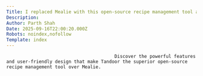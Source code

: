 ```yaml
---
Title: I replaced Mealie with this open-source recipe management tool and couldn’t be happier
Description: 
Author: Parth Shah
Date: 2025-09-16T22:00:20.000Z
Robots: noindex,nofollow
Template: index
---
```


                                            Discover the powerful features and user-friendly design that make Tandoor the superior open-source recipe management tool over Mealie.
                                        